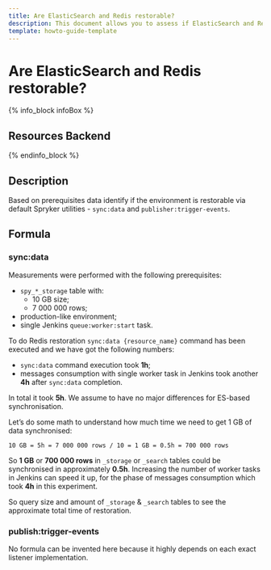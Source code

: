 ```yaml
---
title: Are ElasticSearch and Redis restorable?
description: This document allows you to assess if ElasticSearch and Redis are restorable.
template: howto-guide-template
---
```


# Are ElasticSearch and Redis restorable?

{% info_block infoBox %}

## Resources Backend

{% endinfo_block %}

## Description

Based on prerequisites data identify if the environment is restorable via default Spryker utilities - `sync:data`
and `publisher:trigger-events`.

## Formula

### sync:data

Measurements were performed with the following prerequisites:

* `spy_*_storage` table with:
    * 10 GB size;
    * 7 000 000 rows;
* production-like environment;
* single Jenkins `queue:worker:start` task.

To do Redis restoration `sync:data {resource_name}` command has been executed and we have got the following numbers:

* `sync:data` command execution took **1h**;
* messages consumption with single worker task in Jenkins took another **4h** after `sync:data` completion.

In total it took **5h**. We assume to have no major differences for ES-based synchronisation.

Let’s do some math to understand how much time we need to get 1 GB of data synchronised:

`10 GB = 5h = 7 000 000 rows / 10 = 1 GB = 0.5h = 700 000 rows`

So **1 GB** or **700 000 rows** in `_storage` or `_search` tables could be synchronised in approximately **0.5h**.
Increasing the number of worker tasks in Jenkins can speed it up, for the phase of messages consumption which
took **4h** in this experiment.

So query size and amount of `_storage` & `_search` tables to see the approximate total time of restoration.

### publish:trigger-events

No formula can be invented here because it highly depends on each exact listener implementation.
